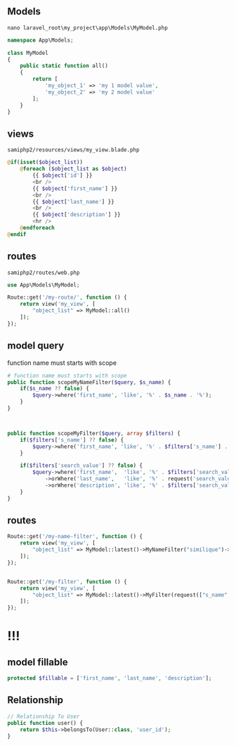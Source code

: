 
## Models
`nano laravel_root\my_project\app\Models\MyModel.php`
```php
namespace App\Models;

class MyModel
{
    public static function all()
    {
        return [
            'my_object_1' => 'my 1 model value',
            'my_object_2' => 'my 2 model value'
        ];
    }
}
```



## views
`samiphp2/resources/views/my_view.blade.php`
```php
@if(isset($object_list))
    @foreach ($object_list as $object)
        {{ $object['id'] }}
        <br />
        {{ $object['first_name'] }}
        <br />
        {{ $object['last_name'] }}
        <br />
        {{ $object['description'] }}
        <hr />
    @endforeach
@endif
```


## routes
`samiphp2/routes/web.php`
```php
use App\Models\MyModel;

Route::get('/my-route/', function () {
    return view('my_view', [
        "object_list" => MyModel::all()
    ]);
});
```






## model query
function name must starts with scope
```php
# function name must starts with scope
public function scopeMyNameFilter($query, $s_name) {
    if($s_name ?? false) {
        $query->where('first_name', 'like', '%' . $s_name . '%');
    }
}



public function scopeMyFilter($query, array $filters) {
    if($filters['s_name'] ?? false) {
        $query->where('first_name', 'like', '%' . $filters['s_name'] . '%');
    }

    if($filters['search_value'] ?? false) {
        $query->where('first_name',  'like', '%' . $filters['search_value'] . '%')
            ->orWhere('last_name',   'like', '%' . request('search_value') . '%')
            ->orWhere('description', 'like', '%' . $filters['search_value'] . '%');
    }
}
```


## routes
```php
Route::get('/my-name-filter', function () {
    return view('my_view', [
        "object_list" => MyModel::latest()->MyNameFilter("similique")->get()
    ]);
});


Route::get('/my-filter', function () {
    return view('my_view', [
        "object_list" => MyModel::latest()->MyFilter(request(["s_name", "search_value"]))->get()
    ]);
});
```


# !!!
## model fillable
```php
protected $fillable = ['first_name', 'last_name', 'description'];
```


## Relationship
```php
// Relationship To User
public function user() {
    return $this->belongsTo(User::class, 'user_id');
}
```
